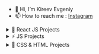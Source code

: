 - 👋 Hi, I’m Kireev Evgeniy
- 📫 How to reach me : [Instagram](https://instagram.com/ev_kireev?igshid=NmNmNjAwNzg=) 
	 
 <details><summary>🚀 React JS Projects</summary>
	
   1. [Marcoo-Shop (Next.js)](https://shop-marcooo.vercel.app/) in developing...
   2. [Start-Next (Next.js)](https://next-js-sable-six.vercel.app/).
   3. [Blogofolio React](https://evgkireev.github.io/Blogofolio/) in developing...
   4. [Pizza-shop React](https://evgkireev.github.io/React-pizza/).
   5. [To-do React](https://evgkireev.github.io/todo-react-2/).
   6. [To-do (Firebase Backend)](https://evgkireev.github.io/Todo-React-Firebase-Backend/).
   7. [Photo Gallery React](https://evgkireev.github.io/photos-gallery/).
   8. [Currency Converter React](https://evgkireev.github.io/Currency-converter/).
   9. [Gues List React](https://evgkireev.github.io/Guest-list/).
   10. [Quiz React](https://evgkireev.github.io/quiz/).
   11. [Counter React](https://evgkireev.github.io/Counter/).
   12. [Modal React](https://evgkireev.github.io/modal/).
   13. covid-19 in developing.
  
</details>
  <details><summary>⚡ JS Projects</summary>
  
   1. [Trello JS](https://evgkireev.github.io/trello/).
   2. [To-do JS](https://evgkireev.github.io/todo-app/).
  
</details>
  <details><summary>🌱 CSS & HTML Projects</summary>
    
   1. [E-Commerce](https://evgkireev.github.io/testPro/).	
   2. [Shop HIMO](https://evgkireev.github.io/HIMO).
   3. [PROTOTYPES AXIT](https://evgkireev.github.io/AXIT/).
   4. [PROTOTYPES ActiveBox](https://evgkireev.github.io/ActiveBox/).
   5. Online store MARCHO.
   6. Online store GLEE.
  
</details>



